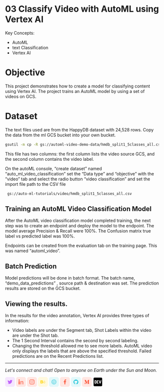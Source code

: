 # 03 Classify Video with AutoML using Vertex AI

Key Concepts: 
- AutoML 
- text Classification
- Vertex AI

# Objective 
This project demonstrates how to create a model for classifying content using Vertex AI. The project trains an AutoML model by using a set of videos on GCS.


# Dataset
The text files used are from the HappyDB dataset with 24,528 rows. Copy the data from the ml GCS bucket into your own bucket. 

```bash
gsutil -m cp -R gs://automl-video-demo-data/hmdb_split1_5classes_all.csv gs://auto-ml-tutorials/video/
``` 

This file has two columns: the first column lists the video source GCS, and the second column contains the video label. 

On the autoML console, “create dataset” named “auto_ml_video_classification” set the “Data type” and “objective” with the “video” tab and select the radio button “video classification” and set the import file path to the CSV file

```bash
 gs://auto-ml-tutorials/video/hmdb_split1_5classes_all.csv 
``` 

## Training an AutoML Video Classification Model 
After the AutoML video classification model completed training, the next step was to create an endpoint and deploy the model to the endpoint.  The model average Precision & Recall were 100%. The Confusion matrix true label vs predicted label was 100%. 

Endpoints can be created from the evaluation tab on the training page. This was named “automl_video”. 

## Batch Prediction 
Model predictions will be done in batch format.  The batch name, “demo_data_predictions” , source path & destination was set. The prediction results are stored on the GCS bucket. 

## Viewing the results. 

In the results for the video annotation, Vertex AI provides three types of information:

- Video labels are under the Segment tab, Shot Labels within the video are under the Shot tab.
- The 1 Second Interval contains the second by second labeling.
- Changing the threshold allowed me to see more labels. AutoML video only displays the labels that are above the specified threshold. Failed predictions are on the Recent Predictions list.

--------------------------------------------------------------------------------

_Let's connect and chat! Open to anyone on Earth under the Sun and Moon._

[![](https://github.com/paulycloud/paulycloud/blob/main/assets/twitter.png)](https://twitter.com/paulycloud) [![](https://github.com/paulycloud/paulycloud/blob/main/assets/linkedin.png)](https://www.linkedin.com/in/paulmkamau/) [![](https://github.com/paulycloud/paulycloud/blob/main/assets/insta.png)](https://www.instagram.com/paulykamau) [![](https://github.com/paulycloud/paulycloud/blob/main/assets/behance.png)](https://www.behance.net/paulycloud) [![](https://github.com/paulycloud/paulycloud/blob/main/assets/dribbble.png)](https://dribbble.com/paulycloud) [![](https://github.com/paulycloud/paulycloud/blob/main/assets/facebook.png)](https://www.facebook.com/paul.m.kamau.3/) [![](https://github.com/paulycloud/paulycloud/blob/main/assets/github.png)](https://github.com/paulycloud) [![](https://github.com/paulycloud/paulycloud/blob/main/assets/medium.png)](https://medium.com/@paulkamau) [![](https://github.com/paulycloud/paulycloud/blob/main/assets/dev.png)](https://dev.to/paulycloud)